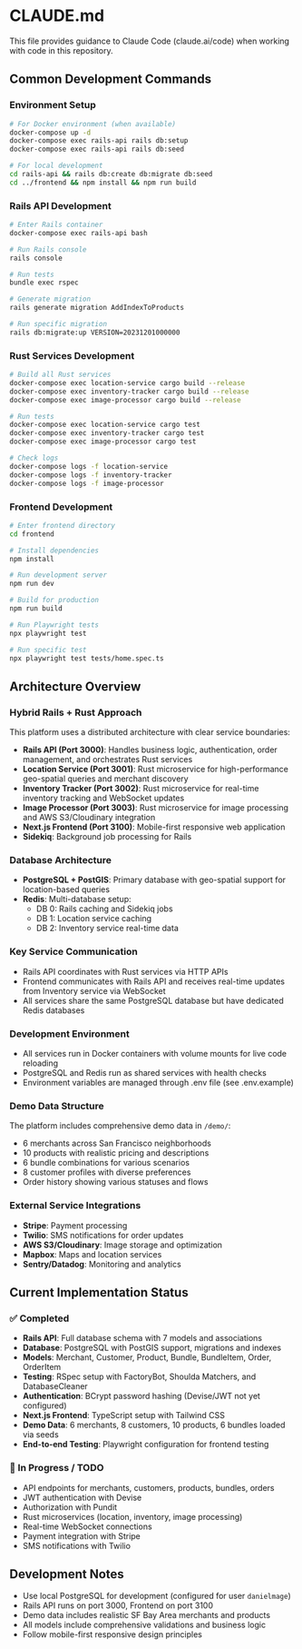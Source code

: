 # CLAUDE.md

This file provides guidance to Claude Code (claude.ai/code) when working with code in this repository.

## Common Development Commands

### Environment Setup
```bash
# For Docker environment (when available)
docker-compose up -d
docker-compose exec rails-api rails db:setup
docker-compose exec rails-api rails db:seed

# For local development
cd rails-api && rails db:create db:migrate db:seed
cd ../frontend && npm install && npm run build
```

### Rails API Development
```bash
# Enter Rails container
docker-compose exec rails-api bash

# Run Rails console
rails console

# Run tests
bundle exec rspec

# Generate migration
rails generate migration AddIndexToProducts

# Run specific migration
rails db:migrate:up VERSION=20231201000000
```

### Rust Services Development
```bash
# Build all Rust services
docker-compose exec location-service cargo build --release
docker-compose exec inventory-tracker cargo build --release
docker-compose exec image-processor cargo build --release

# Run tests
docker-compose exec location-service cargo test
docker-compose exec inventory-tracker cargo test
docker-compose exec image-processor cargo test

# Check logs
docker-compose logs -f location-service
docker-compose logs -f inventory-tracker
docker-compose logs -f image-processor
```

### Frontend Development
```bash
# Enter frontend directory
cd frontend

# Install dependencies
npm install

# Run development server
npm run dev

# Build for production
npm run build

# Run Playwright tests
npx playwright test

# Run specific test
npx playwright test tests/home.spec.ts
```

## Architecture Overview

### Hybrid Rails + Rust Approach
This platform uses a distributed architecture with clear service boundaries:

- **Rails API (Port 3000)**: Handles business logic, authentication, order management, and orchestrates Rust services
- **Location Service (Port 3001)**: Rust microservice for high-performance geo-spatial queries and merchant discovery
- **Inventory Tracker (Port 3002)**: Rust microservice for real-time inventory tracking and WebSocket updates
- **Image Processor (Port 3003)**: Rust microservice for image processing and AWS S3/Cloudinary integration
- **Next.js Frontend (Port 3100)**: Mobile-first responsive web application
- **Sidekiq**: Background job processing for Rails

### Database Architecture
- **PostgreSQL + PostGIS**: Primary database with geo-spatial support for location-based queries
- **Redis**: Multi-database setup:
  - DB 0: Rails caching and Sidekiq jobs
  - DB 1: Location service caching
  - DB 2: Inventory service real-time data

### Key Service Communication
- Rails API coordinates with Rust services via HTTP APIs
- Frontend communicates with Rails API and receives real-time updates from Inventory service via WebSocket
- All services share the same PostgreSQL database but have dedicated Redis databases

### Development Environment
- All services run in Docker containers with volume mounts for live code reloading
- PostgreSQL and Redis run as shared services with health checks
- Environment variables are managed through .env file (see .env.example)

### Demo Data Structure
The platform includes comprehensive demo data in `/demo/`:
- 6 merchants across San Francisco neighborhoods
- 10 products with realistic pricing and descriptions
- 6 bundle combinations for various scenarios
- 8 customer profiles with diverse preferences
- Order history showing various statuses and flows

### External Service Integrations
- **Stripe**: Payment processing
- **Twilio**: SMS notifications for order updates
- **AWS S3/Cloudinary**: Image storage and optimization
- **Mapbox**: Maps and location services
- **Sentry/Datadog**: Monitoring and analytics

## Current Implementation Status

### ✅ Completed
- **Rails API**: Full database schema with 7 models and associations
- **Database**: PostgreSQL with PostGIS support, migrations and indexes
- **Models**: Merchant, Customer, Product, Bundle, BundleItem, Order, OrderItem
- **Testing**: RSpec setup with FactoryBot, Shoulda Matchers, and DatabaseCleaner
- **Authentication**: BCrypt password hashing (Devise/JWT not yet configured)
- **Next.js Frontend**: TypeScript setup with Tailwind CSS
- **Demo Data**: 6 merchants, 8 customers, 10 products, 6 bundles loaded via seeds
- **End-to-end Testing**: Playwright configuration for frontend testing

### 🚧 In Progress / TODO
- API endpoints for merchants, customers, products, bundles, orders
- JWT authentication with Devise
- Authorization with Pundit
- Rust microservices (location, inventory, image processing)
- Real-time WebSocket connections
- Payment integration with Stripe
- SMS notifications with Twilio

## Development Notes

- Use local PostgreSQL for development (configured for user `danielmage`)
- Rails API runs on port 3000, Frontend on port 3100
- Demo data includes realistic SF Bay Area merchants and products
- All models include comprehensive validations and business logic
- Follow mobile-first responsive design principles